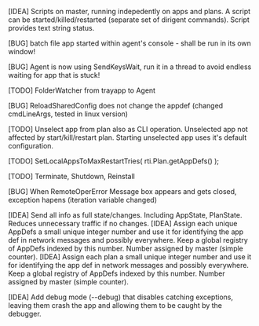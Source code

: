 [IDEA] Scripts on master, running indepedently on apps and plans. A script can be started/killed/restarted (separate set of dirigent commands). Script provides text string status.

[BUG] batch file app started within agent's console - shall be run in its own window!

[BUG] Agent is now using SendKeysWait, run it in a thread to avoid endless waiting for app that is stuck!

[TODO] FolderWatcher from trayapp to Agent

[BUG] ReloadSharedConfig does not change the appdef (changed cmdLineArgs, tested in linux version)

[TODO] Unselect app from plan also as CLI operation. Unselected app not affected by start/kill/restart plan. Starting unselected app uses it's default configuration.

[TODO] SetLocalAppsToMaxRestartTries( rti.Plan.getAppDefs() );

[TODO] Terminate, Shutdown, Reinstall

[BUG] When RemoteOperError Message box appears and gets closed, exception hapens (iteration variable changed)

[IDEA] Send all info as full state/changes. Including AppState, PlanState. Reduces unnecessary traffic if no changes.
[IDEA] Assign each unique AppDefs a small unique integer number and use it for identifying the app def in network messages and possibly everywhere. Keep a global registry of AppDefs indexed by this number. Number assigned by master (simple counter).
[IDEA] Assign each plan a small unique integer number and use it for identifying the app def in network messages and possibly everywhere. Keep a global registry of AppDefs indexed by this number. Number assigned by master (simple counter).


[IDEA] Add debug mode (--debug) that disables catching exceptions, leaving them crash the app and allowing them to be caught by the debugger.
